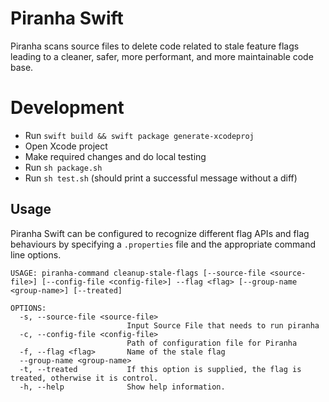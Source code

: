 # Piranha Swift
Piranha scans source files to delete code related to stale feature flags leading to a cleaner, safer, more performant, and more maintainable code base.

# Development

- Run `swift build && swift package generate-xcodeproj`
- Open Xcode project
- Make required changes and do local testing
- Run `sh package.sh`
- Run `sh test.sh` (should print a successful message without a diff)

## Usage

Piranha Swift can be configured to recognize different flag APIs and flag behaviours by specifying a `.properties` file and the appropriate command line options. 

```
USAGE: piranha-command cleanup-stale-flags [--source-file <source-file>] [--config-file <config-file>] --flag <flag> [--group-name <group-name>] [--treated]

OPTIONS:
  -s, --source-file <source-file>
                          Input Source File that needs to run piranha 
  -c, --config-file <config-file>
                          Path of configuration file for Piranha 
  -f, --flag <flag>       Name of the stale flag 
  --group-name <group-name>
  -t, --treated           If this option is supplied, the flag is treated, otherwise it is control. 
  -h, --help              Show help information.
```



